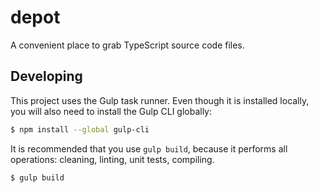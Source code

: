 # depot

A convenient place to grab TypeScript source code files.

## Developing

This project uses the Gulp task runner.  Even though it is installed locally,
you will also need to install the Gulp CLI globally:

```bash
$ npm install --global gulp-cli
```

It is recommended that you use `gulp build`, because it performs all operations:
cleaning, linting, unit tests, compiling.

``` bash
$ gulp build
```
